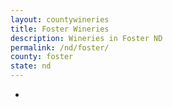 ```yaml
---
layout: countywineries
title: Foster Wineries
description: Wineries in Foster ND
permalink: /nd/foster/
county: foster
state: nd
---
```

-
